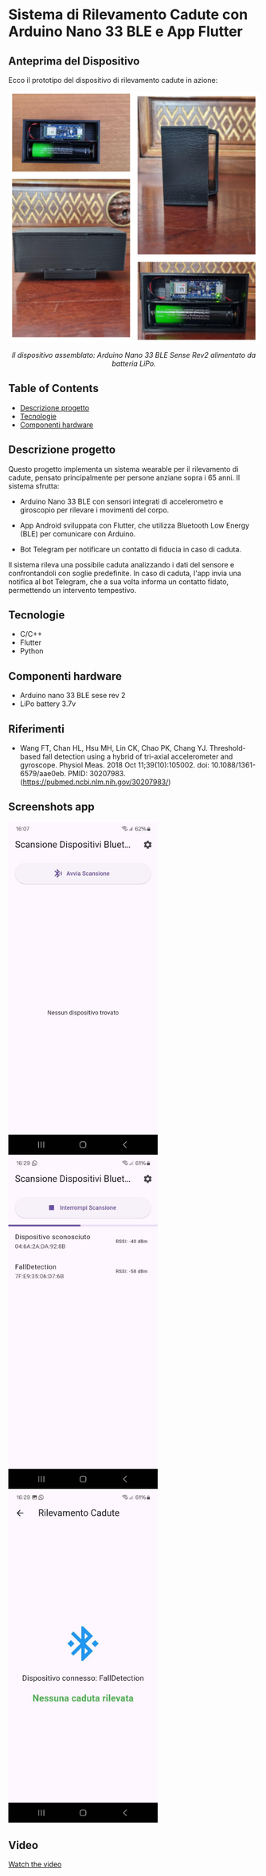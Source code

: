 # Sistema di Rilevamento Cadute con Arduino Nano 33 BLE e App Flutter

## Anteprima del Dispositivo
Ecco il prototipo del dispositivo di rilevamento cadute in azione:

<p align="center">
  <img src="images/collageiotfalldetection.jpg" alt="Collage del dispositivo di rilevamento cadute" width="700"/>
</p>
<em><p align="center">Il dispositivo assemblato: Arduino Nano 33 BLE Sense Rev2 alimentato da batteria LiPo.</p></em>

## Table of Contents
* [Descrizione progetto](#descrizione)
* [Tecnologie](#tecnologie)
* [Componenti hardware](#hardware)
## Descrizione progetto
Questo progetto implementa un sistema wearable per il rilevamento di cadute, pensato principalmente per persone anziane sopra i 65 anni. Il sistema sfrutta:

- Arduino Nano 33 BLE con sensori integrati di accelerometro e giroscopio per rilevare i movimenti del corpo.

- App Android sviluppata con Flutter, che utilizza Bluetooth Low Energy (BLE) per comunicare con Arduino.

- Bot Telegram per notificare un contatto di fiducia in caso di caduta.

Il sistema rileva una possibile caduta analizzando i dati del sensore e confrontandoli con soglie predefinite. In caso di caduta, l'app invia una notifica al bot Telegram, che a sua volta informa un contatto fidato, permettendo un intervento tempestivo.
## Tecnologie
- C/C++
- Flutter
- Python
## Componenti hardware
- Arduino nano 33 BLE sese rev 2
- LiPo battery 3.7v
## Riferimenti
- Wang FT, Chan HL, Hsu MH, Lin CK, Chao PK, Chang YJ. Threshold-based fall detection using a hybrid of tri-axial accelerometer and gyroscope. Physiol Meas. 2018 Oct 11;39(10):105002. doi: 10.1088/1361-6579/aae0eb. PMID: 30207983. (https://pubmed.ncbi.nlm.nih.gov/30207983/)



## Screenshots app
<img src="images/home.jpg" alt="Screenshot" width="300" />
<img src="images/scanning.jpg" alt="Screenshot" width="300" />
<img src="images/connection.jpg" alt="Screenshot" width="300" />

## Video

[Watch the video](https://www.youtube.com/shorts/cjsNU6j6KOw)



